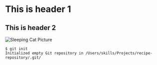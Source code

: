 # This is header 1
## This is header 2


![Sleeping Cat Picture](https://upload.wikimedia.org/wikipedia/commons/5/5e/Sleeping_cat_on_her_back.jpg)

```
$ git init
Initialized empty Git repository in /Users/skills/Projects/recipe-repository/.git/
```
